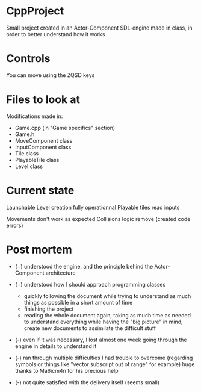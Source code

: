 # CppProject

Small project created in an Actor-Component SDL-engine made in class, in order to better understand how it works

Controls
=

You can move using the ZQSD keys

Files to look at
=

Modifications made in:
  - Game.cpp (in "Game specifics" section)
  - Game.h
  - MoveComponent class
  - InputComponent class
  - Tile class
  - PlayableTile class
  - Level class


Current state
=

Launchable
Level creation fully operationnal 
Playable tiles read inputs

Movements don't work as expected
Collisions logic remove (created code errors)

Post mortem
=

- (+) understood the engine, and the principle behind the Actor-Component architecture
- (+) understood how I should approach programming classes 
     - quickly following the document while trying to understand as much things as possible in a short amount of time
     - finishing the project
     - reading the whole document again, taking as much time as needed to understand everything while having the "big picture" in mind, create new documents to assimilate the difficult stuff 
 
- (-) even if it was necessary, I lost almost one week going through the engine in details to understand it  
- (-) ran through multiple difficulties I had trouble to overcome (regarding symbols or things like "vector subscript out of range" for example)
      huge thanks to Ma6icm4n for his precious help
- (-) not quite satisfied with the delivery itself (seems small)
